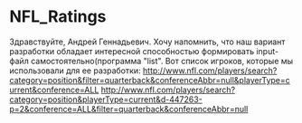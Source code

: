# NFL_Ratings
  Здравствуйте, Андрей Геннадьевич. Хочу напомнить, что наш вариант разработки обладает интересной способностью формировать input-файл
самостоятельно(программа "list". Вот список игроков, которые мы использовали для ее разработки:
http://www.nfl.com/players/search?category=position&filter=quarterback&conferenceAbbr=null&playerType=current&conference=ALL
http://www.nfl.com/players/search?category=position&playerType=current&d-447263-p=2&conference=ALL&filter=quarterback&conferenceAbbr=null
